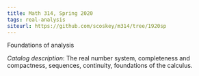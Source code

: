 ```yaml
---
title: Math 314, Spring 2020
tags: real-analysis
siteurl: https://github.com/scoskey/m314/tree/1920sp
---
```


Foundations of analysis<!--more-->

*Catalog description*: The real number system, completeness and compactness, sequences, continuity, foundations of the calculus.
